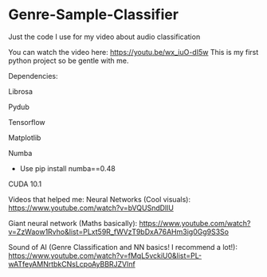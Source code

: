 # Genre-Sample-Classifier
Just the code I use for my video about audio classification

You can watch the video here: https://youtu.be/wx_iuO-dI5w
This is my first python project so be gentle with me.

Dependencies:

Librosa 

Pydub

Tensorflow

Matplotlib

Numba
 - Use pip install numba==0.48

CUDA 10.1

Videos that helped me:
Neural Networks (Cool visuals): https://www.youtube.com/watch?v=bVQUSndDllU

Giant neural network (Maths basically): https://www.youtube.com/watch?v=ZzWaow1Rvho&list=PLxt59R_fWVzT9bDxA76AHm3ig0Gg9S3So

Sound of AI (Genre Classification and NN basics! I recommend a lot!): https://www.youtube.com/watch?v=fMqL5vckiU0&list=PL-wATfeyAMNrtbkCNsLcpoAyBBRJZVlnf
